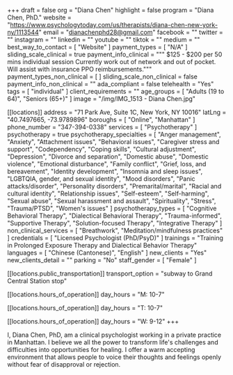 +++
draft = false
org = "Diana Chen"
highlight = false
program = "Diana Chen, PhD."
website = "https://www.psychologytoday.com/us/therapists/diana-chen-new-york-ny/1113544"
email = "dianachenphd28@gmail.com"
facebook = ""
twitter = ""
instagram = ""
linkedin = ""
youtube = ""
tiktok = ""
medium = ""
best_way_to_contact = [ "Website" ]
payment_types = [ "N/A" ]
sliding_scale_clinical = true
payment_info_clinical = """
$125 - $200 per 50 mins individual session
Currently work out of network and out of pocket. Will assist with insurance PPO reimbursements."""
payment_types_non_clinical = [ ]
sliding_scale_non_clinical = false
payment_info_non_clinical = ""
ada_compliant = false
telehealth = "Yes"
tags = [ "individual" ]
client_requirements = ""
age_groups = [ "Adults (19 to 64)", "Seniors (65+)" ]
image = "/img/IMG_1513 - Diana Chen.jpg"

[[locations]]
address = "71 Park Ave, Suite 1C, New York, NY 10016"
latLng = "40.7497665, -73.9789896"
boroughs = [ "Online", "Manhattan" ]
phone_number = "347-394-0338"
services = [ "Psychotherapy" ]
psychotherapy = true
psychotherapy_specialties = [
  "Anger management",
  "Anxiety",
  "Attachment issues",
  "Behavioral issues",
  "Caregiver stress and support",
  "Codependency",
  "Coping skills",
  "Cultural adjustment",
  "Depression",
  "Divorce and separation",
  "Domestic abuse",
  "Domestic violence",
  "Emotional disturbance",
  "Family conflict",
  "Grief, loss, and bereavement",
  "Identity development",
  "Insomnia and sleep issues",
  "LGBTQIA, gender, and sexual identity",
  "Mood disorders",
  "Panic attacks/disorder",
  "Personality disorders",
  "Premarital/marital",
  "Racial and cultural identity",
  "Relationship issues",
  "Self-esteem",
  "Self-harming",
  "Sexual abuse",
  "Sexual harassment and assault",
  "Spirituality",
  "Stress",
  "Trauma/PTSD",
  "Women's issues"
]
psychotherapy_types = [
  "Cognitive Behavioral Therapy",
  "Dialectical Behavioral Therapy",
  "Trauma-informed",
  "Supportive Therapy",
  "Solution-focused Therapy",
  "Integrative Therapy"
]
non_clinical_services = [ "Breathwork", "Meditation/mindfulness practices" ]
credentials = [ "Licensed Psychologist (PhD/PsyD)" ]
trainings = "Training in Prolonged Exposure Therapy and Dialectical Behavior Therapy"
languages = [ "Chinese (Cantonese)", "English" ]
new_clients = "Yes"
new_clients_detail = ""
parking = "No"
staff_gender = [ "Female" ]

  [[locations.public_transportation]]
  transport_option = "subway to Grand Central Station stop"

  [[locations.hours_of_operation]]
  day_hours = "M: 10-7"

  [[locations.hours_of_operation]]
  day_hours = "T: 10-7"

  [[locations.hours_of_operation]]
  day_hours = "W: 9-12"
+++

I, Diana Chen, PhD, am a clinical psychologist working in a private practice in Manhattan. I believe we all the power to transform life's challenges and difficulties into opportunities for healing. I offer a warm accepting environment that allows people to voice their thoughts and feelings openly without fear of disapproval or rejection.
